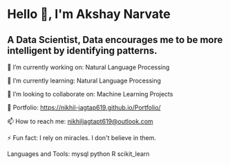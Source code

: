 # Hello 👋, I'm Akshay Narvate
## A Data Scientist, Data encourages me to be more intelligent by identifying patterns.

🔭 I’m currently working on: Natural Language Processing

🌱 I’m currently learning: Natural Language Processing

👯 I’m looking to collaborate on: Machine Learning Projects

🎯 Portfolio: https://nikhil-jagtap619.github.io/Portfolio/

📫 How to reach me: nikhiljagtapt619@outlook.com

⚡ Fun fact: I rely on miracles. I don't believe in them.

Languages and Tools:
mysql python R scikit_learn 
